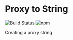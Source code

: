 # Proxy to String

[![Build Status](https://travis-ci.com/Ganevru/proxy-to-string.svg?branch=master)](https://travis-ci.com/Ganevru/proxy-to-string)
[![npm](https://img.shields.io/npm/v/proxy-to-string.svg?style=flat-square)](http://npm.im/proxy-to-string)

Creating a proxy string